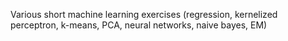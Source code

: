 Various short machine learning exercises (regression, kernelized perceptron, k-means, PCA, neural networks, naive bayes, EM)

